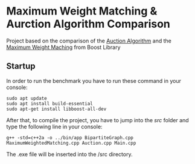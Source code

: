 # Maximum Weight Matching & Aurction Algorithm Comparison 
Project based on the comparison of the [Auction Algorithm](https://web.mit.edu/dimitrib/www/Auction_Trans.pdf) and the [Maximum Weight Maching](https://www.boost.org/doc/libs/1_79_0/libs/graph/doc/maximum_weighted_matching.html) from Boost Library

## Startup
In order to run the benchmark you have to run these command in your console:
```
sudo apt update
sudo apt install build-essential
sudo apt-get install libboost-all-dev
```

After that, to compile the project, you have to jump into the *src* folder and type the following line in your console:

```
g++ -std=c++2a -o ../bin/app BipartiteGraph.cpp MaximumWeightedMatching.cpp Auction.cpp Main.cpp
```

The .exe file will be inserted into the /src directory.
